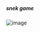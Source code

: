 ##### snek game 
![image](https://user-images.githubusercontent.com/61737112/140473592-b9ba9986-a37f-4ea1-9780-0446e447c94c.png)
